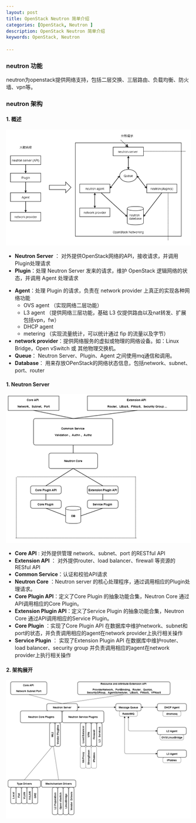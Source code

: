 ```yaml
---
layout: post
title: OpenStack Neutron 简单介绍
categories: [OpenStack, Neutron ]
description: OpenStack Neutron 简单介绍
keywords: OpenStack, Neutron 

---
```


### neutron 功能

 neutron为openstack提供网络支持，包括二层交换、三层路由、负载均衡、防火墙、vpn等。

### neutron 架构

#### 1. 概述

![](/images/posts/openstack/neutron-common.png)

- **Neutron Server** ： 对外提供OpenStack网络的API，接收请求，并调用Plugin处理请求
- **Plugin**：处理 Neutron Server 发来的请求，维护 OpenStack 逻辑网络的状态，并调用 Agent 处理请求

+ **Agent**：处理 Plugin 的请求，负责在 network provider 上真正的实现各种网络功能
  + OVS agent （实现网络二层功能）
  + L3 agent （提供网络三层功能，基础 L3 仅提供路由以及nat转发、扩展包括vpn，fw）
  + DHCP agent
  + metering （实现流量统计，可以统计通过 fip 的流量以及字节）
+ **network provider**：提供网络服务的虚拟或物理的网络设备。如：Linux Bridge，Open vSwitch 或 其他物理交换机。
+ **Queue**： Neutron Server、Plugin、Agent 之间使用mq通信和调用。
+ **Database**： 用来存放OPenStack的网络状态信息，包括network、subnet、port、router

#### 1. Neutron Server

![](/images/posts/openstack/neutron-server.png)

+ **Core API** : 对外提供管理 network、subnet、port 的RESTful API
+ **Extension API** ： 对外提供router、load balancer、firewall 等资源的RESful API
+ **Common Service**：认证和校验API请求
+ **Neutron Core** ：Neutron server 的核心处理程序，通过调用相应的Plugin处理请求。
+ **Core Plugin API**：定义了Core Plugin 的抽象功能合集，Neutron Core 通过API调用相应的Core Plugin。
+ **Extension Plugin API**：定义了Service Plugin 的抽象功能合集，Neutron Core 通过API调用相应的Service Plugin。
+ **Core Plugin** ：实现了Core Plugin API 在数据库中维护network、subnet和port的状态，并负责调用相应的agent在network provider上执行相关操作
+ **Service Plugin** ： 实现了Extension Plugin API 在数据库中维护router、load balancer、security group 并负责调用相应的agent在network provider上执行相关操作

#### 2. 架构展开

![](/images/posts/openstack/neutron-extend.png)

